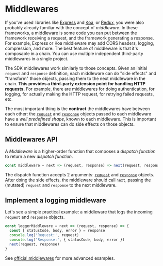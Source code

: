 # Middlewares

If you've used libraries like [Express](http://expressjs.com/) and [Koa](http://koajs.com/), or [Redux](http://redux.js.org/), you were also probably already familiar with the concept of *middleware*. In these frameworks, a middleware is some code you can put between the framework receiving a request, and the framework generating a response. For example, Express or Koa middleware may add CORS headers, logging, compression, and more. The best feature of middleware is that it's composable in a chain. You can use multiple independent third-party middlewares in a single project.

The SDK middlewares work similarly to those concepts. Given an initial `request` and `response` definition, each middleware can do "side effects" and "transform" those objects, passing them to the next middleware in the chain. **This provides a third-party extension point for handling HTTP requests.**
For example, there are middlewares for doing authentication, for logging, for actually making the HTTP request, for retrying failed requests, etc.

The most important thing is the **contract** the middlewares have between each other: the [`request`](/sdk/Glossary.md#clientrequest) and [`response`](/sdk/Glossary.md#clientresponse) objects passed to each middleware have a *well predefined shape*, known to each middleware. This is important to ensure that middlewares can do side effects on those objects.

## Middlewares API

A *Middleware* is a higher-order function that composes a *dispatch function* to return a new *dispatch function*.

```js
const middleware = next => (request, response) => next(request, response)
```

The dispatch function accepts 2 arguments: [`request`](/sdk/Glossary.md#clientrequest) and [`response`](/sdk/Glossary.md#clientresponse) objects.
After doing the side effects, the middleware should call `next`, passing the (mutated) `request` and `response` to the next middleware.

## Implement a logging middleware

Let's see a simple practical example: a middleware that logs the incoming `request` and `response` objects.

```js
const loggerMiddleware = next => (request, response) => {
  const { statusCode, body, error } = response
  console.log('Request:', request)
  console.log('Response:', { statusCode, body, error })
  next(request, response)
}
```

See [official middlewares](/sdk/api/README.md#middlewares) for more advanced examples.
